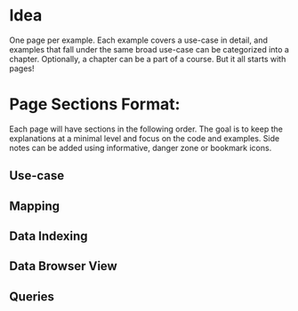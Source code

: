 # Idea

One page per example. Each example covers a use-case in detail, and examples that fall under the same broad use-case can be categorized into a chapter. Optionally, a chapter can be a part of a course. But it all starts with pages!

# Page Sections Format:

Each page will have sections in the following order. The goal is to keep the explanations at a minimal level and focus on the code and examples. Side notes can be added using informative, danger zone or bookmark icons.

## Use-case

## Mapping

## Data Indexing

## Data Browser View

## Queries
